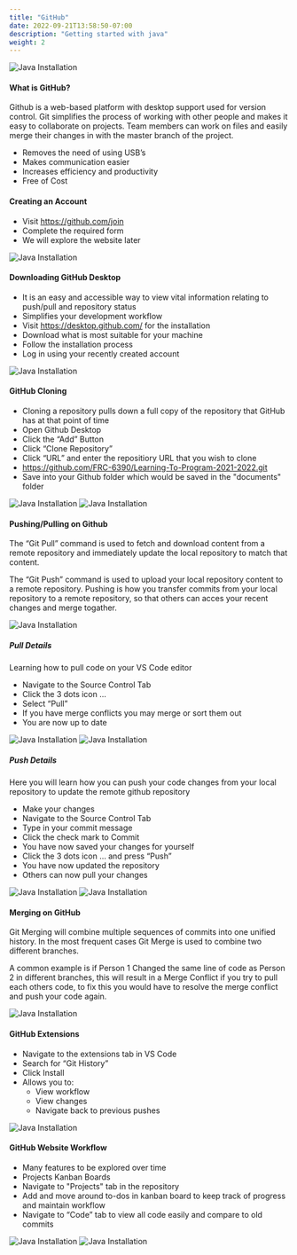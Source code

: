 ```yaml
---
title: "GitHub"
date: 2022-09-21T13:58:50-07:00
description: "Getting started with java"
weight: 2
---
```


![Java Installation](/gifs/github/image11.png?width=150px&height=150px,classes=border,shadow)

#### What is GitHub?
Github is a web-based platform with desktop support used for version control. Git simplifies the process of working with other people and makes it easy to collaborate on projects. Team members can work on files and easily merge their changes in with the master branch of the project.

* Removes the need of using USB’s
* Makes communication easier
* Increases efficiency and productivity
* Free of Cost 

#### Creating an Account
* Visit https://github.com/join
* Complete the required form
* We will explore the website later

![Java Installation](/gifs/github/image10.png?classes=border,shadow)

#### Downloading GitHub Desktop
* It is an easy and accessible way to view vital information relating to push/pull and repository status
* Simplifies your development workflow
* Visit https://desktop.github.com/ for the installation 
* Download what is most suitable for your machine
* Follow the installation process
* Log in using your recently created account

![Java Installation](/gifs/github/image8.png?width=600px&height=150px,classes=border,shadow)

#### GitHub Cloning
* Cloning a repository pulls down a full copy of the repository that GitHub has at that point of time
* Open Github Desktop
* Click the “Add” Button
* Click “Clone Repository”
* Click “URL” and enter the repositiory URL that you wish to clone
* https://github.com/FRC-6390/Learning-To-Program-2021-2022.git
* Save into your Github folder which would be saved in the "documents" folder

![Java Installation](/gifs/github/image5.png?width=800px&height=150px,classes=border,shadow)
![Java Installation](/gifs/github/image3.gif?width=600px&height=150px,classes=border,shadow)

#### Pushing/Pulling on Github
The “Git Pull” command is used to fetch and download content from a remote repository and immediately update the local repository to match that content.   

The “Git Push” command is used to upload your local repository content to a remote repository. Pushing is how you transfer commits from your local repository to  a remote repository, so that others can acces your recent changes and merge togather.  


![Java Installation](/gifs/github/image16.png?width=600px&height=150px,classes=border)

##### Pull Details
Learning how to pull code on your VS Code editor 

* Navigate to the Source Control Tab
* Click the 3 dots icon …
* Select “Pull”
* If you have merge conflicts you may merge or sort them out
* You are now up to date

![Java Installation](/gifs/github/image7.png?width=600px&height=150px,classes=border,shadow)
![Java Installation](/gifs/github/image15.gif?width=600px&height=150px,classes=border,shadow)


##### Push Details
Here you will learn how you can push your code changes from your local repository to update the remote github repository

* Make your changes
* Navigate to the Source Control Tab
* Type in your commit message
* Click the check mark to Commit
* You have now saved your changes for yourself 
* Click the 3 dots icon … and press “Push”
* You have now updated the repository 
* Others can now pull your changes

![Java Installation](/gifs/github/image14.png?width=600px&height=150px,classes=border,shadow)
![Java Installation](/gifs/github/image6.gif?width=600px&height=150px,classes=border,shadow)


#### Merging on GitHub
Git Merging will combine multiple sequences of commits into one unified history. In the most frequent cases Git Merge is used to combine two different branches.  

A common example is if Person 1 Changed the same line of code as Person 2 in different branches, this will result in a Merge Conflict if you try to pull each others code, to fix this you would have to resolve the merge conflict and push your code again.

![Java Installation](/gifs/github/image2.png?width=600px&height=150px,classes=border,shadow)

#### GitHub Extensions
* Navigate to the extensions tab in VS Code
* Search for “Git History”
* Click Install 
* Allows you to: 
    * View workflow
    * View changes
    * Navigate back to previous pushes


![Java Installation](/gifs/github/image12.gif?width=600px&height=150px,classes=border,shadow)


#### GitHub Website Workflow
* Many features to be explored over time
* Projects Kanban Boards 
* Navigate to "Projects" tab in the repository 
* Add and move around to-dos in kanban board to keep track of progress and maintain workflow
* Navigate to “Code” tab to view all code easily and compare to old commits

![Java Installation](/gifs/github/image9.png?width=600px&height=150px,classes=border,shadow)
![Java Installation](/gifs/github/image4.png?width=600px&height=150px,classes=border,shadow)
